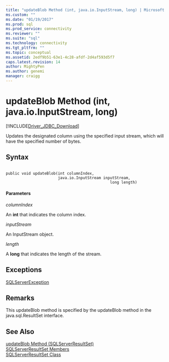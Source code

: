 ```yaml
---
title: "updateBlob Method (int, java.io.InputStream, long) | Microsoft Docs"
ms.custom: ""
ms.date: "01/19/2017"
ms.prod: sql
ms.prod_service: connectivity
ms.reviewer: ""
ms.suite: "sql"
ms.technology: connectivity
ms.tgt_pltfrm: ""
ms.topic: conceptual
ms.assetid: 2edf9b51-63e1-4c28-afdf-2d4af593d5f7
caps.latest.revision: 14
author: MightyPen
ms.author: genemi
manager: craigg
---
```

# updateBlob Method (int, java.io.InputStream, long)
[!INCLUDE[Driver_JDBC_Download](../../../includes/driver_jdbc_download.md)]

  Updates the designated column using the specified input stream, which will have the specified number of bytes.  
  
## Syntax  
  
```  
  
public void updateBlob(int columnIndex,  
                       java.io.InputStream inputStream,  
                                              long length)  
```  
  
#### Parameters  
 *columnIndex*  
  
 An **int** that indicates the column index.  
  
 *inputStream*  
  
 An InputStream object.  
  
 *length*  
  
 A **long** that indicates the length of the stream.  
  
## Exceptions  
 [SQLServerException](../../../connect/jdbc/reference/sqlserverexception-class.md)  
  
## Remarks  
 This updateBlob method is specified by the updateBlob method in the java.sql.ResultSet interface.  
  
## See Also  
 [updateBlob Method &#40;SQLServerResultSet&#41;](../../../connect/jdbc/reference/updateblob-method-sqlserverresultset.md)   
 [SQLServerResultSet Members](../../../connect/jdbc/reference/sqlserverresultset-members.md)   
 [SQLServerResultSet Class](../../../connect/jdbc/reference/sqlserverresultset-class.md)  
  
  
